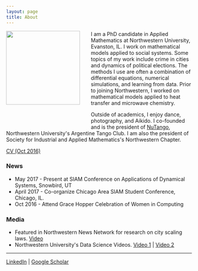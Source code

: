 ```yaml
---
layout: page
title: About
---
```


<img style="float: left; margin: 0px 30px 60px 0px;" src="../files/vickyPhoto1.jpg" width = "200"/>
I am a PhD candidate in Applied Mathematics at Northwestern University, Evanston, IL. I work on mathematical models applied to social systems. Some topics of my work include crime in cities and dynamics of political elections. The methods I use are often a combination of differential equations, numerical simulations, and learning from data. Prior to joining Northwestern, I worked on mathematical models applied to heat transfer and microwave chemistry.  

Outside of academics, I enjoy dance, photography, and Aikido. I co-founded and is the president of [NuTango](http://nutango.wix.com/nutango), Northwestern University's Argentine Tango Club. I am also the president of Society for Industrial and Applied Mathematics's Northwestern Chapter. 

[CV (Oct 2016)](../files/Vicky_Yang_CV_Oct_2016.pdf)



### News 
* May 2017 - Present at SIAM Conference on Applications of Dynamical Systems, Snowbird, UT
* April 2017 - Co-organize Chicago Area SIAM Student Conference, Chicago, IL.
* Oct 2016 - Attend Grace Hopper Celebration of Women in Computing


### Media 
* Featured in Northwestern News Network for research on city scaling laws. [Video](https://youtu.be/eIiNyI5sWuk?t=18m38s)
* Northwestern University's Data Science Videos. [Video 1](https://youtu.be/9lh6TYon0_I) &#124; [Video 2](https://youtu.be/5by2WzQVx9U)


-----
[LinkedIn](https://www.linkedin.com/in/vcyang) &#124; [Google Scholar](https://scholar.google.com/citations?user=-dMTyjIAAAAJ&hl=en)
